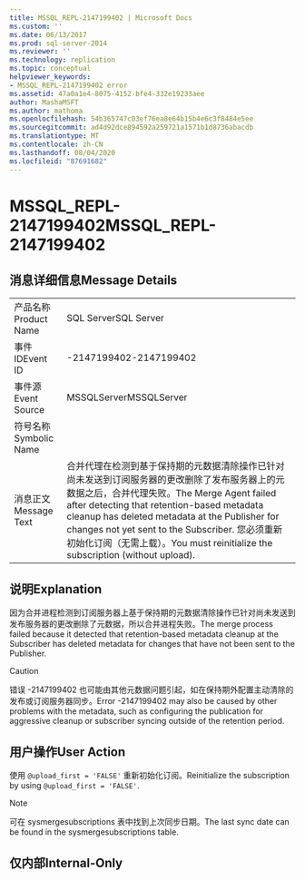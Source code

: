 ```yaml
---
title: MSSQL_REPL-2147199402 | Microsoft Docs
ms.custom: ''
ms.date: 06/13/2017
ms.prod: sql-server-2014
ms.reviewer: ''
ms.technology: replication
ms.topic: conceptual
helpviewer_keywords:
- MSSQL_REPL-2147199402 error
ms.assetid: 47a0a1e4-8075-4152-bfe4-332e19233aee
author: MashaMSFT
ms.author: mathoma
ms.openlocfilehash: 54b365747c03ef76ea8e64b15b4e6c3f8484e5ee
ms.sourcegitcommit: ad4d92dce894592a259721a1571b1d8736abacdb
ms.translationtype: MT
ms.contentlocale: zh-CN
ms.lasthandoff: 08/04/2020
ms.locfileid: "87691682"
---
```

# <a name="mssql_repl-2147199402"></a><span data-ttu-id="72889-102">MSSQL_REPL-2147199402</span><span class="sxs-lookup"><span data-stu-id="72889-102">MSSQL_REPL-2147199402</span></span>
    
## <a name="message-details"></a><span data-ttu-id="72889-103">消息详细信息</span><span class="sxs-lookup"><span data-stu-id="72889-103">Message Details</span></span>  
  
|||  
|-|-|  
|<span data-ttu-id="72889-104">产品名称</span><span class="sxs-lookup"><span data-stu-id="72889-104">Product Name</span></span>|<span data-ttu-id="72889-105">SQL Server</span><span class="sxs-lookup"><span data-stu-id="72889-105">SQL Server</span></span>|  
|<span data-ttu-id="72889-106">事件 ID</span><span class="sxs-lookup"><span data-stu-id="72889-106">Event ID</span></span>|<span data-ttu-id="72889-107">-2147199402</span><span class="sxs-lookup"><span data-stu-id="72889-107">-2147199402</span></span>|  
|<span data-ttu-id="72889-108">事件源</span><span class="sxs-lookup"><span data-stu-id="72889-108">Event Source</span></span>|<span data-ttu-id="72889-109">MSSQLServer</span><span class="sxs-lookup"><span data-stu-id="72889-109">MSSQLServer</span></span>|  
|<span data-ttu-id="72889-110">符号名称</span><span class="sxs-lookup"><span data-stu-id="72889-110">Symbolic Name</span></span>||  
|<span data-ttu-id="72889-111">消息正文</span><span class="sxs-lookup"><span data-stu-id="72889-111">Message Text</span></span>|<span data-ttu-id="72889-112">合并代理在检测到基于保持期的元数据清除操作已针对尚未发送到订阅服务器的更改删除了发布服务器上的元数据之后，合并代理失败。</span><span class="sxs-lookup"><span data-stu-id="72889-112">The Merge Agent failed after detecting that retention-based metadata cleanup has deleted metadata at the Publisher for changes not yet sent to the Subscriber.</span></span> <span data-ttu-id="72889-113">您必须重新初始化订阅（无需上载）。</span><span class="sxs-lookup"><span data-stu-id="72889-113">You must reinitialize the subscription (without upload).</span></span>|  
  
## <a name="explanation"></a><span data-ttu-id="72889-114">说明</span><span class="sxs-lookup"><span data-stu-id="72889-114">Explanation</span></span>  
 <span data-ttu-id="72889-115">因为合并进程检测到订阅服务器上基于保持期的元数据清除操作已针对尚未发送到发布服务器的更改删除了元数据，所以合并进程失败。</span><span class="sxs-lookup"><span data-stu-id="72889-115">The merge process failed because it detected that retention-based metadata cleanup at the Subscriber has deleted metadata for changes that have not been sent to the Publisher.</span></span>  
  
> [!CAUTION]  
>  <span data-ttu-id="72889-116">错误 -2147199402 也可能由其他元数据问题引起，如在保持期外配置主动清除的发布或订阅服务器同步。</span><span class="sxs-lookup"><span data-stu-id="72889-116">Error -2147199402 may also be caused by other problems with the metadata, such as configuring the publication for aggressive cleanup or subscriber syncing outside of the retention period.</span></span>  
  
## <a name="user-action"></a><span data-ttu-id="72889-117">用户操作</span><span class="sxs-lookup"><span data-stu-id="72889-117">User Action</span></span>  
 <span data-ttu-id="72889-118">使用 `@upload_first = 'FALSE'` 重新初始化订阅。</span><span class="sxs-lookup"><span data-stu-id="72889-118">Reinitialize the subscription by using `@upload_first = 'FALSE'`.</span></span>  
  
> [!NOTE]  
>  <span data-ttu-id="72889-119">可在 sysmergesubscriptions 表中找到上次同步日期。</span><span class="sxs-lookup"><span data-stu-id="72889-119">The last sync date can be found in the sysmergesubscriptions table.</span></span>  
  
## <a name="internal-only"></a><span data-ttu-id="72889-120">仅内部</span><span class="sxs-lookup"><span data-stu-id="72889-120">Internal-Only</span></span>  
  
